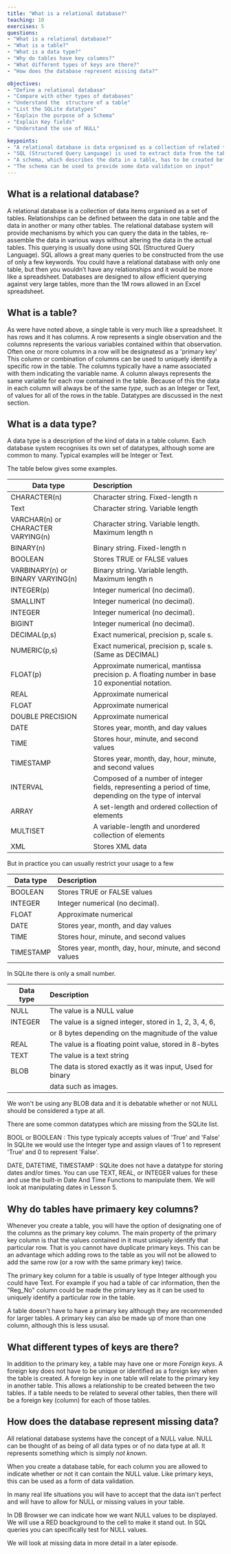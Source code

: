 ```yaml
---
title: "What is a relational database?"
teaching: 10
exercises: 5
questions:
- "What is a relational database?"
- "What is a table?"
- "What is a data type?"
- "Why do tables have key columns?"
- "What different types of keys are there?"
- "How does the database represent missing data?"

objectives:
- "Define a relational database"
- "Compare with other types of databases"
- "Understand the  structure of a table"
- "List the SQLite datatypes"
- "Explain the purpose of a Schema"
- "Explain Key fields"
- "Understand the use of NULL"

keypoints:
- "A relational database is data organised as a collection of related tables"
- "SQL (Structured Query Language) is used to extract data from the tables. Either a single table or data spread across two or more related tables."
- "A schema, which describes the data in a table, has to be created before data can be added"
- "The schema can be used to provide some data validation on input"
---
```


## What is a relational database?

A relational database is a collection of data items organised as a set of tables. Relationships can be defined between the data in one table and the data in another or many other tables. The relational database system will provide mechanisms by which you can query the data in the tables, re-assemble the data in various ways without altering the data in the actual tables. 
This querying is usually done using SQL (Structured Query Language). SQL allows a great many queries to be constructed from the use of only a few keywords.
You could have a relational database with only one table, but then you wouldn’t have any relationships and it would be more like a spreadsheet. 
Databases are designed to allow efficient querying against very large tables, more than the 1M rows allowed in an Excel spreadsheet.

## What is a table?

As were have noted above, a single table is very much like a spreadsheet. It has rows and it has columns. A row represents a single observation and the columns represents the various variables contained within that observation. 
Often one or more columns in a row will be designatesd as a 'primary key' This column or combination of columns can be used to uniquely identify a specific row in the table. 
The columns typically have a name associated with them indicating the variable name. A column always represents the same variable for each row contained in the table. Because of this the data in each column will always be of the same *type*, such as an Integer or Text, of values for all of the rows in the table. Datatypes are discussed in the next section.



## What is a data type?

A data type is a description of the kind of data in a table column. Each database system recognises its own set of datatypes, although some are common to many.
Typical examples will be Integer or Text. 

The table below gives some examples.

| Data type                          | Description                                                                                              |
|------------------------------------|:----------------------------------------------------------------------------------------------------|
| CHARACTER(n)                       | Character string. Fixed-length n                                                                         |
| Text                               | Character string. Variable length                                                                        |
| VARCHAR(n) or CHARACTER VARYING(n) | Character string. Variable length. Maximum length n                                                      |
| BINARY(n)                          | Binary string. Fixed-length n                                                                            |
| BOOLEAN                            | Stores TRUE or FALSE values                                                                              |
| VARBINARY(n) or BINARY VARYING(n)  | Binary string. Variable length. Maximum length n                                                         |
| INTEGER(p)                         | Integer numerical (no decimal).                                                                          |
| SMALLINT                           | Integer numerical (no decimal).                                                                          |
| INTEGER                            | Integer numerical (no decimal).                                                                          |
| BIGINT                             | Integer numerical (no decimal).                                                                          |
| DECIMAL(p,s)                       | Exact numerical, precision p, scale s.                                                                   |
| NUMERIC(p,s)                       | Exact numerical, precision p, scale s. (Same as DECIMAL)                                                 |
| FLOAT(p)                           | Approximate numerical, mantissa precision p. A floating number in base 10 exponential notation.          |
| REAL                               | Approximate numerical                                                                                    |
| FLOAT                              | Approximate numerical                                                                                    |
| DOUBLE PRECISION                   | Approximate numerical                                                                                    |
| DATE                               | Stores year, month, and day values                                                                       |
| TIME                               | Stores hour, minute, and second values                                                                   |
| TIMESTAMP                          | Stores year, month, day, hour, minute, and second values                                                 |
| INTERVAL                           | Composed of a number of integer fields, representing a period of time, depending on the type of interval |
| ARRAY                              | A set-length and ordered collection of elements                                                          |
| MULTISET                           | A variable-length and unordered collection of elements                                                   |
| XML                                | Stores XML data       

But in practice you can usually restrict your usage to a few 

| Data type                          | Description                                                   |
|------------------------------------|:--------------------------------------------------------------|
| BOOLEAN                            | Stores TRUE or FALSE values                                   |
| INTEGER                            | Integer numerical (no decimal).                               |
| FLOAT                              | Approximate numerical                                         |
| DATE                               | Stores year, month, and day values                            |
| TIME                               | Stores hour, minute, and second values                        |
| TIMESTAMP                          | Stores year, month, day, hour, minute, and second values      |                                                                     

In SQLite there is only a small number.

| Data type                          | Description                                                   |
|------------------------------------|:--------------------------------------------------------------|
| NULL				                 | The value is a NULL value                                     |
| INTEGER                            | The value is a signed integer, stored in 1, 2, 3, 4, 6,       |
|				                     | or 8 bytes depending on the magnitude of the value            |
| REAL                               | The value is a floating point value, stored in 8-bytes        |
| TEXT                               | The value is a text string                                    |
| BLOB                               | The data is stored exactly as it was input, Used for binary   |
|                                    | data such as images.                                          |

We won't be using any BLOB data and it is debatable whether or not NULL should be considered a type at all.

There are some common datatypes which are missing from the SQLite list.

BOOL or BOOLEAN : This type typicaly accepts values of 'True' and 'False' In SQLite we would use the Integer type and assign vlaues of 1 to represent 'True' and 
0 to represent 'False'.

DATE, DATETIME, TIMESTAMP : SQLite does not have a datatype for storing dates and/or times. You can use TEXT, REAL, or INTEGER values
for these and use the built-in Date And Time Functions to manipulate them. We will look at manipulating dates in Lesson 5.



## Why do tables have primaery key columns?

Whenever you create a table, you will have the option of designating one of the columns as the primary key column. The main property of the primary key column is that the values contained in it must uniquely identify that particular row. That is you cannot have duplicate primary keys. This can be an advantage which adding rows to the table as you will not be allowed to add the same row (or  a row with the same primary key) twice.

The primary key column for a table is usually of type Integer although you could have Text. For example if you had a table of car information, then the "Reg_No" column could be made the primary key as it can be used to uniquely identify a particular row in the table.

A table doesn't have to have a primary key although they are recommended for larger tables. A primary key can also be made up of more than one column, although this is less ususal.


## What different types of keys are there?

In addition to the primary key, a table may have one or more _Foreign keys_. A foreign key does not have to be unique or identified as a foreign key when the table is created. A foreign key in one table will relate to the primary key in another table. This allows a relationship to be created between the two tables. If a table needs to be related to several other tables, then there will be a foreign key  (column) for each of those tables.

## How does the database represent missing data?

All relational database systems have the concept of a NULL value. NULL can be thought of as being of all data types or of no data type at all. It represents something which is simply _not known_.

When you create a database table, for each column you are allowed to indicate whether or not it can contain the NULL value. Like primary keys, this can be used as a form of data validation.

In many real life situations you will have to accept that the data isn't perfect and will have to allow for NULL or missing values in your table.

In DB Browser we can indicate how we want NULL values to be displayed. We will use a RED boackground to the cell to make it stand out. In SQL queries you can specifically test for NULL values.

We will look at missing data in more detail in a later episode.

